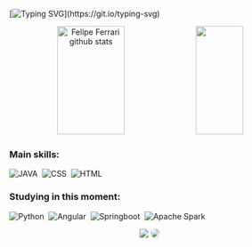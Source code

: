 [![Typing SVG](https://readme-typing-svg.herokuapp.com/?color=335BFF&size=35&center=true&vCenter=true&width=1000&lines=OLÁ,+My+name+is+Felipe+Ferrari;+I'm+25+years+old;Living+in+Brazil;I+am+a+student+of+Analysis+and+Systems+Development;)](https://git.io/typing-svg)


<div align="center">  
  <img width="49%" height="195px" src="https://github-readme-stats.vercel.app/api?username=offg97&show_icons=true&count_private=true&hide_border=true&title_color=335BFF&icon_color=335BFF&text_color=335BFF&bg_color=A6E5FC" alt="Felipe Ferrari github stats" /> 
  <img width="41%" height="195px" src="https://github-readme-stats.vercel.app/api/top-langs/?username=offg97&layout=compact&hide_border=true&title_color=335BFF&text_color=e4605e&bg_color=A6E5FC" />
</div>

 
 ### Main skills:
![JAVA](https://img.shields.io/badge/-java-0D1117?style=for-the-badge&logo=java&logoColor=00fff7&labelColor=0D1117)&nbsp;
![CSS](https://img.shields.io/badge/-CSS-0D1117?style=for-the-badge&logo=CSS3&logoColor=1572B6&labelColor=0D1117)&nbsp;
![HTML](https://img.shields.io/badge/-HTML-0D1117?style=for-the-badge&logo=HTML5&logoColor=FFA500&labelColor=0D1117)&nbsp;


### Studying in this moment:
![Python](https://img.shields.io/badge/-Python-0D1117?style=for-the-badge&logo=python&labelColor=0D1117)&nbsp;
![Angular](https://img.shields.io/badge/-Angular-0D1117?style=for-the-badge&logo=angular&labelColor=0D1117)&nbsp;
![Springboot](https://img.shields.io/badge/-springboot-0D1117?style=for-the-badge&logo=springboot&labelColor=0D1117)&nbsp;
![Apache Spark](https://img.shields.io/badge/-apachespark-0D1117?style=for-the-badge&logo=apachespark&labelColor=0D1117)&nbsp;

<div align="center"> 
<a href = "mailto:ofelipeferrarig@gmail.com"> <img src="https://img.shields.io/badge/-Gmail-%23333?style=for-the-badge&logo=gmail&logoColor=white" target="_blank"></a>
<a href="https://www.linkedin.com/in/felipe-ferrari-lopes-93b443137/" target="_blank"><img src="https://img.shields.io/badge/-LinkedIn-%230077B5?style=for-the-badge&logo=linkedin&logoColor=white" style="border-radius: 30px" target="_blank"></a> 
 </div>
